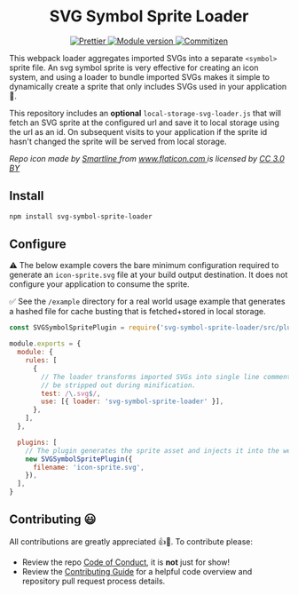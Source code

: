 <h1 align="center">SVG Symbol Sprite Loader</h1>

<p align="center">
  <a href="https://github.com/prettier/prettier">
    <img src="https://img.shields.io/badge/styled_with-prettier-ff69b4.svg" alt="Prettier">
  </a>
  <a href="https://www.npmjs.com/package/svg-symbol-sprite-loader">
    <img src="https://img.shields.io/npm/v/svg-symbol-sprite-loader.svg" alt="Module version">
  </a>
  <a href="http://commitizen.github.io/cz-cli/">
    <img src="https://img.shields.io/badge/commitizen-friendly-brightgreen.svg" alt="Commitizen">
  </a>
</p>

This webpack loader aggregates imported SVGs into a separate `<symbol>` sprite
file. An svg symbol sprite is very effective for creating an icon system, and
using a loader to bundle imported SVGs makes it simple to dynamically create a
sprite that only includes SVGs used in your application 🎉.

This repository includes an **optional** `local-storage-svg-loader.js` that will
fetch an SVG sprite at the configured url and save it to local storage using the
url as an id. On subsequent visits to your application if the sprite id hasn't
changed the sprite will be served from local storage.

<div>
  <em>
    Repo icon made by
    <a href="https://www.flaticon.com/authors/smartline" title="Smartline">Smartline
    </a> from <a href="https://www.flaticon.com/" title="Flaticon">www.flaticon.com
    </a> is licensed by
    <a href="http://creativecommons.org/licenses/by/3.0/" title="Creative Commons BY 3.0" target="_blank">
    CC 3.0 BY</a>
  </em>
</div>

## Install

```sh
npm install svg-symbol-sprite-loader
```

## Configure

⚠️ The below example covers the bare minimum configuration required to generate
an `icon-sprite.svg` file at your build output destination. It does not
configure your application to consume the sprite.

✅ See the `/example` directory for a real world usage example that generates a
hashed file for cache busting that is fetched+stored in local storage.

```javascript
const SVGSymbolSpritePlugin = require('svg-symbol-sprite-loader/src/plugin')

module.exports = {
  module: {
    rules: [
      {
        // The loader transforms imported SVGs into single line comments that will
        // be stripped out during minification.
        test: /\.svg$/,
        use: [{ loader: 'svg-symbol-sprite-loader' }],
      },
    ],
  },

  plugins: [
    // The plugin generates the sprite asset and injects it into the webpack output
    new SVGSymbolSpritePlugin({
      filename: 'icon-sprite.svg',
    }),
  ],
}
```

## Contributing 😃

All contributions are greatly appreciated 👍🎉. To contribute please:

* Review the repo [Code of Conduct][conduct], it is **not** just for show!
* Review the [Contributing Guide][contributing] for a helpful code overview and
  repository pull request process details.

<!-- Links -->

[conduct]: ./CODE_OF_CONDUCT.md
[contributing]: ./CONTRIBUTING.md
